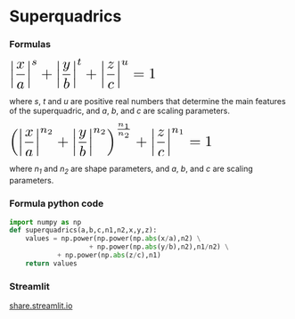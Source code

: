 # Superquadrics

### Formulas
<!-- $$
\left|\frac{x}{a}\right|^s + \left|\frac{y}{b}\right|^t + \left|\frac{z}{c}\right|^u = 1
$$ -->
<?xml version='1.0'?>
<!-- This file was generated by dvisvgm 1.9.2 -->
<!-- 
<svg height='20.1015pt' version='1.1' viewBox='176.289 55.063 98.5923 20.1015' width='98.5923pt' xmlns='http://www.w3.org/2000/svg' xmlns:xlink='http://www.w3.org/1999/xlink'>
-->
<!-- <svg height='20.1015pt' width='98.5923pt'-->
<svg height='40.203pt' version='1.1' viewBox='176.289 55.063 98.5923 20.1015' width='197.846pt' xmlns='http://www.w3.org/2000/svg' xmlns:xlink='http://www.w3.org/1999/xlink'>
<style>
    path {
        fill: black;
    }
    @media (prefers-color-scheme: dark) {
        path {
            fill: white;
        }
    }
</style>
<defs>
<path d='M3.71606 -3.76588C3.53674 -4.1345 3.24782 -4.40349 2.7995 -4.40349C1.63387 -4.40349 0.398506 -2.93898 0.398506 -1.48443C0.398506 -0.547945 0.946451 0.109589 1.72354 0.109589C1.92279 0.109589 2.42092 0.0697385 3.01868 -0.637609C3.09838 -0.219178 3.44707 0.109589 3.92528 0.109589C4.27397 0.109589 4.50311 -0.119552 4.66252 -0.438356C4.83188 -0.797011 4.96139 -1.40473 4.96139 -1.42466C4.96139 -1.52428 4.87173 -1.52428 4.84184 -1.52428C4.74222 -1.52428 4.73225 -1.48443 4.70237 -1.34496C4.533 -0.697385 4.35367 -0.109589 3.94521 -0.109589C3.67621 -0.109589 3.64633 -0.368618 3.64633 -0.56787C3.64633 -0.787049 3.66625 -0.86675 3.77584 -1.30511C3.88543 -1.72354 3.90535 -1.82316 3.99502 -2.20174L4.35367 -3.59651C4.42341 -3.87547 4.42341 -3.89539 4.42341 -3.93524C4.42341 -4.10461 4.30386 -4.20423 4.1345 -4.20423C3.89539 -4.20423 3.74595 -3.98506 3.71606 -3.76588ZM3.06849 -1.18555C3.01868 -1.00623 3.01868 -0.986301 2.86924 -0.816936C2.43088 -0.268991 2.02242 -0.109589 1.74346 -0.109589C1.24533 -0.109589 1.10585 -0.657534 1.10585 -1.04608C1.10585 -1.54421 1.42466 -2.76961 1.6538 -3.2279C1.96264 -3.81569 2.41096 -4.18431 2.80946 -4.18431C3.45704 -4.18431 3.59651 -3.36737 3.59651 -3.3076S3.57659 -3.18804 3.56663 -3.13823L3.06849 -1.18555Z' id='g0-97'/>
<path d='M2.38107 -6.80448C2.38107 -6.81445 2.38107 -6.91407 2.25156 -6.91407C2.02242 -6.91407 1.29514 -6.83437 1.03611 -6.81445C0.956413 -6.80448 0.846824 -6.79452 0.846824 -6.61519C0.846824 -6.49564 0.936488 -6.49564 1.08593 -6.49564C1.56413 -6.49564 1.58406 -6.4259 1.58406 -6.32628C1.58406 -6.25654 1.4944 -5.91781 1.44458 -5.70859L0.627646 -2.46077C0.508095 -1.96264 0.468244 -1.80324 0.468244 -1.45455C0.468244 -0.508095 0.996264 0.109589 1.7335 0.109589C2.90909 0.109589 4.1345 -1.37484 4.1345 -2.80946C4.1345 -3.71606 3.60648 -4.40349 2.80946 -4.40349C2.35118 -4.40349 1.94271 -4.11457 1.64384 -3.80573L2.38107 -6.80448ZM1.44458 -3.03861C1.50436 -3.25778 1.50436 -3.27771 1.59402 -3.3873C2.08219 -4.03487 2.53051 -4.18431 2.78954 -4.18431C3.14819 -4.18431 3.41719 -3.88543 3.41719 -3.24782C3.41719 -2.66002 3.08842 -1.51432 2.90909 -1.13574C2.58032 -0.468244 2.12204 -0.109589 1.7335 -0.109589C1.39477 -0.109589 1.066 -0.37858 1.066 -1.11582C1.066 -1.30511 1.066 -1.4944 1.2254 -2.12204L1.44458 -3.03861Z' id='g0-98'/>
<path d='M3.94521 -3.7858C3.7858 -3.7858 3.64633 -3.7858 3.50685 -3.64633C3.34745 -3.49689 3.32752 -3.32752 3.32752 -3.25778C3.32752 -3.01868 3.50685 -2.90909 3.69614 -2.90909C3.98506 -2.90909 4.25405 -3.14819 4.25405 -3.5467C4.25405 -4.03487 3.7858 -4.40349 3.07846 -4.40349C1.7335 -4.40349 0.408468 -2.97883 0.408468 -1.5741C0.408468 -0.67746 0.986301 0.109589 2.02242 0.109589C3.44707 0.109589 4.28394 -0.946451 4.28394 -1.066C4.28394 -1.12578 4.22416 -1.19552 4.16438 -1.19552C4.11457 -1.19552 4.09465 -1.17559 4.03487 -1.09589C3.24782 -0.109589 2.16189 -0.109589 2.04234 -0.109589C1.41469 -0.109589 1.1457 -0.597758 1.1457 -1.19552C1.1457 -1.60399 1.34496 -2.57036 1.68369 -3.18804C1.99253 -3.75592 2.54047 -4.18431 3.08842 -4.18431C3.42715 -4.18431 3.80573 -4.05479 3.94521 -3.7858Z' id='g0-99'/>
<path d='M3.32752 -3.00872C3.3873 -3.26775 3.61644 -4.18431 4.31382 -4.18431C4.36364 -4.18431 4.60274 -4.18431 4.81196 -4.05479C4.533 -4.00498 4.33375 -3.75592 4.33375 -3.51681C4.33375 -3.35741 4.44334 -3.16812 4.71233 -3.16812C4.93151 -3.16812 5.25031 -3.34745 5.25031 -3.74595C5.25031 -4.26401 4.66252 -4.40349 4.32379 -4.40349C3.74595 -4.40349 3.39726 -3.87547 3.27771 -3.64633C3.02864 -4.30386 2.49066 -4.40349 2.20174 -4.40349C1.16563 -4.40349 0.597758 -3.11831 0.597758 -2.86924C0.597758 -2.76961 0.697385 -2.76961 0.71731 -2.76961C0.797011 -2.76961 0.826899 -2.78954 0.846824 -2.8792C1.18555 -3.93524 1.84309 -4.18431 2.18182 -4.18431C2.37111 -4.18431 2.7198 -4.09465 2.7198 -3.51681C2.7198 -3.20797 2.55044 -2.54047 2.18182 -1.1457C2.02242 -0.52802 1.67372 -0.109589 1.23537 -0.109589C1.17559 -0.109589 0.946451 -0.109589 0.737235 -0.239103C0.986301 -0.288917 1.20548 -0.498132 1.20548 -0.777086C1.20548 -1.04608 0.986301 -1.12578 0.836862 -1.12578C0.537983 -1.12578 0.288917 -0.86675 0.288917 -0.547945C0.288917 -0.0896638 0.787049 0.109589 1.2254 0.109589C1.88294 0.109589 2.24159 -0.587796 2.27148 -0.647572C2.39103 -0.278954 2.74969 0.109589 3.34745 0.109589C4.3736 0.109589 4.94147 -1.17559 4.94147 -1.42466C4.94147 -1.52428 4.85181 -1.52428 4.82192 -1.52428C4.73225 -1.52428 4.71233 -1.48443 4.6924 -1.41469C4.36364 -0.348692 3.68618 -0.109589 3.36737 -0.109589C2.97883 -0.109589 2.81943 -0.428394 2.81943 -0.767123C2.81943 -0.986301 2.8792 -1.20548 2.98879 -1.64384L3.32752 -3.00872Z' id='g0-120'/>
<path d='M4.84184 -3.79577C4.88169 -3.93524 4.88169 -3.95517 4.88169 -4.02491C4.88169 -4.20423 4.74222 -4.2939 4.59278 -4.2939C4.49315 -4.2939 4.33375 -4.23412 4.24408 -4.08468C4.22416 -4.03487 4.14446 -3.72603 4.10461 -3.5467C4.03487 -3.28767 3.96513 -3.01868 3.90535 -2.74969L3.45704 -0.956413C3.41719 -0.806974 2.98879 -0.109589 2.33126 -0.109589C1.82316 -0.109589 1.71357 -0.547945 1.71357 -0.916563C1.71357 -1.37484 1.88294 -1.99253 2.22167 -2.86924C2.38107 -3.27771 2.42092 -3.3873 2.42092 -3.58655C2.42092 -4.03487 2.10212 -4.40349 1.60399 -4.40349C0.657534 -4.40349 0.288917 -2.9589 0.288917 -2.86924C0.288917 -2.76961 0.388543 -2.76961 0.408468 -2.76961C0.508095 -2.76961 0.518057 -2.78954 0.56787 -2.94894C0.836862 -3.88543 1.23537 -4.18431 1.5741 -4.18431C1.6538 -4.18431 1.82316 -4.18431 1.82316 -3.8655C1.82316 -3.61644 1.72354 -3.35741 1.6538 -3.16812C1.25529 -2.11208 1.07597 -1.54421 1.07597 -1.07597C1.07597 -0.18929 1.70361 0.109589 2.29141 0.109589C2.67995 0.109589 3.01868 -0.0597758 3.29763 -0.33873C3.16812 0.179328 3.04857 0.667497 2.65006 1.19552C2.39103 1.53425 2.01245 1.82316 1.55417 1.82316C1.41469 1.82316 0.966376 1.79328 0.797011 1.40473C0.956413 1.40473 1.08593 1.40473 1.2254 1.28518C1.32503 1.19552 1.42466 1.066 1.42466 0.876712C1.42466 0.56787 1.15567 0.52802 1.05604 0.52802C0.826899 0.52802 0.498132 0.687422 0.498132 1.17559C0.498132 1.67372 0.936488 2.04234 1.55417 2.04234C2.58032 2.04234 3.60648 1.13574 3.88543 0.00996264L4.84184 -3.79577Z' id='g0-121'/>
<path d='M1.32503 -0.826899C1.86301 -1.40473 2.15193 -1.6538 2.51059 -1.96264C2.51059 -1.9726 3.12827 -2.50062 3.48692 -2.85928C4.43337 -3.7858 4.65255 -4.26401 4.65255 -4.30386C4.65255 -4.40349 4.56289 -4.40349 4.54296 -4.40349C4.47323 -4.40349 4.44334 -4.38356 4.39352 -4.2939C4.09465 -3.81569 3.88543 -3.65629 3.64633 -3.65629S3.28767 -3.80573 3.13823 -3.97509C2.94894 -4.20423 2.77958 -4.40349 2.45081 -4.40349C1.70361 -4.40349 1.24533 -3.47696 1.24533 -3.26775C1.24533 -3.21793 1.27522 -3.15816 1.36488 -3.15816S1.47447 -3.20797 1.4944 -3.26775C1.68369 -3.72603 2.26152 -3.73599 2.34122 -3.73599C2.55044 -3.73599 2.73973 -3.66625 2.96887 -3.58655C3.36737 -3.43711 3.47696 -3.43711 3.73599 -3.43711C3.37733 -3.00872 2.54047 -2.29141 2.35118 -2.132L1.45455 -1.29514C0.777086 -0.627646 0.428394 -0.0597758 0.428394 0.00996264C0.428394 0.109589 0.52802 0.109589 0.547945 0.109589C0.627646 0.109589 0.647572 0.0896638 0.707347 -0.0199253C0.936488 -0.368618 1.23537 -0.637609 1.55417 -0.637609C1.78331 -0.637609 1.88294 -0.547945 2.132 -0.259029C2.30137 -0.0498132 2.4807 0.109589 2.76961 0.109589C3.75592 0.109589 4.33375 -1.15567 4.33375 -1.42466C4.33375 -1.47447 4.2939 -1.52428 4.2142 -1.52428C4.12453 -1.52428 4.10461 -1.46451 4.07472 -1.39477C3.84558 -0.747198 3.20797 -0.557908 2.8792 -0.557908C2.67995 -0.557908 2.50062 -0.617684 2.29141 -0.687422C1.95268 -0.816936 1.80324 -0.856787 1.59402 -0.856787C1.5741 -0.856787 1.41469 -0.856787 1.32503 -0.826899Z' id='g0-122'/>
<path d='M1.44458 5.81818C1.44458 5.97758 1.44458 6.1868 1.6538 6.1868C1.87298 6.1868 1.87298 5.98755 1.87298 5.81818V0.159402C1.87298 0 1.87298 -0.209215 1.66376 -0.209215C1.44458 -0.209215 1.44458 -0.00996264 1.44458 0.159402V5.81818Z' id='g3-12'/>
<path d='M3.00573 -2.62217C2.82441 -2.58032 2.71283 -2.43387 2.71283 -2.2944C2.71283 -2.134 2.8523 -2.07123 2.94296 -2.07123C3.0127 -2.07123 3.27771 -2.11308 3.27771 -2.46874C3.27771 -2.92204 2.77559 -3.07547 2.35019 -3.07547C1.26227 -3.07547 1.067 -2.27347 1.067 -2.05729C1.067 -1.79925 1.21345 -1.63188 1.31108 -1.54819C1.4924 -1.40872 1.61793 -1.38082 2.09913 -1.29714C2.24558 -1.26924 2.69191 -1.18555 2.69191 -0.836862C2.69191 -0.718306 2.61519 -0.4533 2.32229 -0.278954C2.05031 -0.125529 1.70859 -0.125529 1.62491 -0.125529C1.34595 -0.125529 0.948443 -0.188294 0.788045 -0.418431C1.01818 -0.446326 1.17161 -0.620672 1.17161 -0.81594C1.17161 -0.990286 1.04608 -1.07397 0.899626 -1.07397C0.697385 -1.07397 0.495143 -0.913574 0.495143 -0.606725C0.495143 -0.188294 0.941469 0.0697385 1.61793 0.0697385C2.90112 0.0697385 3.13823 -0.808966 3.13823 -1.08095C3.13823 -1.72254 2.43387 -1.84807 2.17584 -1.89689C2.11308 -1.91083 1.93873 -1.93873 1.89689 -1.95268C1.63885 -2.00149 1.51333 -2.14795 1.51333 -2.30137C1.51333 -2.46177 1.63885 -2.65006 1.79228 -2.7477C1.98057 -2.86625 2.22466 -2.8802 2.34321 -2.8802C2.48966 -2.8802 2.8523 -2.85928 3.00573 -2.62217Z' id='g1-115'/>
<path d='M1.71557 -2.75467H2.4269C2.5594 -2.75467 2.65006 -2.75467 2.65006 -2.90809C2.65006 -3.00573 2.5594 -3.00573 2.44085 -3.00573H1.77833L2.03636 -4.03786C2.04334 -4.07273 2.05729 -4.1076 2.05729 -4.13549C2.05729 -4.26102 1.95965 -4.35866 1.82017 -4.35866C1.64583 -4.35866 1.54122 -4.2401 1.4924 -4.05878C1.44359 -3.88443 1.53425 -4.21918 1.2274 -3.00573H0.516065C0.383562 -3.00573 0.292902 -3.00573 0.292902 -2.8523C0.292902 -2.75467 0.376588 -2.75467 0.502117 -2.75467H1.16463L0.753176 -1.10884C0.711333 -0.934496 0.648568 -0.683437 0.648568 -0.592777C0.648568 -0.18132 0.99726 0.0697385 1.39477 0.0697385C2.16887 0.0697385 2.60822 -0.9066 2.60822 -0.99726S2.51756 -1.08792 2.49664 -1.08792C2.41295 -1.08792 2.40598 -1.07397 2.35019 -0.955417C2.15492 -0.516065 1.79925 -0.125529 1.41569 -0.125529C1.26924 -0.125529 1.17161 -0.216189 1.17161 -0.467248C1.17161 -0.536986 1.1995 -0.683437 1.21345 -0.753176L1.71557 -2.75467Z' id='g1-116'/>
<path d='M2.94994 -1.12976C2.91507 -0.990286 2.8523 -0.72528 2.83836 -0.718306C2.70585 -0.502117 2.4269 -0.125529 1.99452 -0.125529C1.51333 -0.125529 1.51333 -0.578829 1.51333 -0.704359C1.51333 -1.11582 1.70859 -1.61096 1.90386 -2.12005C1.95965 -2.25953 2.00149 -2.36413 2.00149 -2.47572C2.00149 -2.83836 1.69465 -3.07547 1.33898 -3.07547C0.641594 -3.07547 0.327771 -2.12005 0.327771 -2.00847C0.327771 -1.91781 0.425405 -1.91781 0.446326 -1.91781C0.54396 -1.91781 0.550934 -1.95268 0.571856 -2.02939C0.739228 -2.60125 1.04608 -2.8802 1.31806 -2.8802C1.43661 -2.8802 1.4924 -2.80349 1.4924 -2.63611C1.4924 -2.47572 1.43661 -2.32927 1.36687 -2.16887C0.990286 -1.20648 0.990286 -1.00423 0.990286 -0.81594C0.990286 -0.697385 0.990286 -0.376588 1.24832 -0.153425C1.45056 0.0139477 1.72254 0.0697385 1.96663 0.0697385C2.40598 0.0697385 2.64309 -0.167372 2.87323 -0.390535C3.02665 0.0557908 3.4939 0.0697385 3.57758 0.0697385C3.81469 0.0697385 3.99601 -0.0697385 4.12852 -0.299875C4.28194 -0.571856 4.37958 -0.976339 4.37958 -0.99726C4.37958 -1.08792 4.28194 -1.08792 4.26102 -1.08792C4.16339 -1.08792 4.15641 -1.06002 4.1076 -0.871731C4.02391 -0.54396 3.89141 -0.125529 3.59851 -0.125529C3.41719 -0.125529 3.36837 -0.285928 3.36837 -0.467248C3.36837 -0.585803 3.42416 -0.836862 3.47298 -1.01818C3.52179 -1.20648 3.59153 -1.4924 3.6264 -1.64583L3.7868 -2.2665C3.82864 -2.44085 3.90535 -2.7477 3.90535 -2.78257C3.90535 -2.92204 3.79377 -3.00573 3.67522 -3.00573C3.41719 -3.00573 3.36837 -2.80349 3.31258 -2.58032L2.94994 -1.12976Z' id='g1-117'/>
<path d='M4.07472 -2.29141H6.8543C6.99377 -2.29141 7.18306 -2.29141 7.18306 -2.49066S6.99377 -2.68991 6.8543 -2.68991H4.07472V-5.47945C4.07472 -5.61893 4.07472 -5.80822 3.87547 -5.80822S3.67621 -5.61893 3.67621 -5.47945V-2.68991H0.886675C0.747198 -2.68991 0.557908 -2.68991 0.557908 -2.49066S0.747198 -2.29141 0.886675 -2.29141H3.67621V0.498132C3.67621 0.637609 3.67621 0.826899 3.87547 0.826899S4.07472 0.637609 4.07472 0.498132V-2.29141Z' id='g2-43'/>
<path d='M2.92902 -6.37609C2.92902 -6.61519 2.92902 -6.63512 2.69988 -6.63512C2.08219 -5.99751 1.20548 -5.99751 0.886675 -5.99751V-5.68867C1.08593 -5.68867 1.67372 -5.68867 2.19178 -5.9477V-0.787049C2.19178 -0.428394 2.16189 -0.308842 1.26526 -0.308842H0.946451V0C1.29514 -0.0298879 2.16189 -0.0298879 2.5604 -0.0298879S3.82565 -0.0298879 4.17435 0V-0.308842H3.85554C2.9589 -0.308842 2.92902 -0.418431 2.92902 -0.787049V-6.37609Z' id='g2-49'/>
<path d='M6.84433 -3.25778C6.99377 -3.25778 7.18306 -3.25778 7.18306 -3.45704S6.99377 -3.65629 6.8543 -3.65629H0.886675C0.747198 -3.65629 0.557908 -3.65629 0.557908 -3.45704S0.747198 -3.25778 0.896638 -3.25778H6.84433ZM6.8543 -1.32503C6.99377 -1.32503 7.18306 -1.32503 7.18306 -1.52428S6.99377 -1.72354 6.84433 -1.72354H0.896638C0.747198 -1.72354 0.557908 -1.72354 0.557908 -1.52428S0.747198 -1.32503 0.886675 -1.32503H6.8543Z' id='g2-61'/>
</defs>
<g id='page1'>
<use x='176.289' xlink:href='#g3-12' y='56.8735'/>
<use x='176.289' xlink:href='#g3-12' y='62.8511'/>
<use x='176.289' xlink:href='#g3-12' y='68.8288'/>
<use x='180.805' xlink:href='#g0-120' y='61.5908'/>
<rect height='0.398484' width='5.69392' x='180.805' y='65.6407'/>
<use x='181.019' xlink:href='#g0-97' y='75.1645'/>
<use x='187.695' xlink:href='#g3-12' y='56.8735'/>
<use x='187.695' xlink:href='#g3-12' y='62.8511'/>
<use x='187.695' xlink:href='#g3-12' y='68.8288'/>
<use x='191.016' xlink:href='#g1-115' y='59.3365'/>
<use x='197.488' xlink:href='#g2-43' y='68.3306'/>
<use x='207.422' xlink:href='#g3-12' y='56.8735'/>
<use x='207.422' xlink:href='#g3-12' y='62.8511'/>
<use x='207.422' xlink:href='#g3-12' y='68.8288'/>
<use x='211.938' xlink:href='#g0-121' y='61.5908'/>
<rect height='0.398484' width='5.24194' x='211.938' y='65.6407'/>
<use x='212.421' xlink:href='#g0-98' y='75.1645'/>
<use x='218.375' xlink:href='#g3-12' y='56.8735'/>
<use x='218.375' xlink:href='#g3-12' y='62.8511'/>
<use x='218.375' xlink:href='#g3-12' y='68.8288'/>
<use x='221.696' xlink:href='#g1-116' y='59.3365'/>
<use x='227.418' xlink:href='#g2-43' y='68.3306'/>
<use x='237.351' xlink:href='#g3-12' y='56.8735'/>
<use x='237.351' xlink:href='#g3-12' y='62.8511'/>
<use x='237.351' xlink:href='#g3-12' y='68.8288'/>
<use x='241.868' xlink:href='#g0-122' y='61.5908'/>
<rect height='0.398484' width='5.07128' x='241.868' y='65.6407'/>
<use x='242.248' xlink:href='#g0-99' y='75.1645'/>
<use x='248.135' xlink:href='#g3-12' y='56.8735'/>
<use x='248.135' xlink:href='#g3-12' y='62.8511'/>
<use x='248.135' xlink:href='#g3-12' y='68.8288'/>
<use x='251.456' xlink:href='#g1-117' y='59.3365'/>
<use x='259.431' xlink:href='#g2-61' y='68.3306'/>
<use x='269.918' xlink:href='#g2-49' y='68.3306'/>
</g>
</svg>

where *s*, *t* and *u* are positive real numbers that determine the main features of the superquadric, and *a*, *b*, and *c* are scaling parameters.

<!-- $$
\left(\left|\frac{x}{a}\right|^{n_2} + \left|\frac{y}{b}\right|^{n_2}\right)^\frac{n_1}{n_2} + \left|\frac{z}{c}\right|^{n_1} = 1
$$ -->
<?xml version='1.0'?>
<!-- This file was generated by dvisvgm 1.9.2 -->
<!-- 
<svg height='22.2503pt' version='1.1' viewBox='157.277 55.055 136.645 22.2503' width='136.645pt' xmlns='http://www.w3.org/2000/svg' xmlns:xlink='http://www.w3.org/1999/xlink'>
-->
<!-- <svg height='22.2503pt' width='136.645pt'-->
<svg height='44.5006pt' version='1.1' viewBox='157.277 55.055 136.645 22.2503' width='273.29pt' xmlns='http://www.w3.org/2000/svg' xmlns:xlink='http://www.w3.org/1999/xlink'>
<style>
    path {
        fill: black;
    }
    @media (prefers-color-scheme: dark) {
        path {
            fill: white;
        }
    }
</style>
<defs>
<path d='M3.71606 -3.76588C3.53674 -4.1345 3.24782 -4.40349 2.7995 -4.40349C1.63387 -4.40349 0.398506 -2.93898 0.398506 -1.48443C0.398506 -0.547945 0.946451 0.109589 1.72354 0.109589C1.92279 0.109589 2.42092 0.0697385 3.01868 -0.637609C3.09838 -0.219178 3.44707 0.109589 3.92528 0.109589C4.27397 0.109589 4.50311 -0.119552 4.66252 -0.438356C4.83188 -0.797011 4.96139 -1.40473 4.96139 -1.42466C4.96139 -1.52428 4.87173 -1.52428 4.84184 -1.52428C4.74222 -1.52428 4.73225 -1.48443 4.70237 -1.34496C4.533 -0.697385 4.35367 -0.109589 3.94521 -0.109589C3.67621 -0.109589 3.64633 -0.368618 3.64633 -0.56787C3.64633 -0.787049 3.66625 -0.86675 3.77584 -1.30511C3.88543 -1.72354 3.90535 -1.82316 3.99502 -2.20174L4.35367 -3.59651C4.42341 -3.87547 4.42341 -3.89539 4.42341 -3.93524C4.42341 -4.10461 4.30386 -4.20423 4.1345 -4.20423C3.89539 -4.20423 3.74595 -3.98506 3.71606 -3.76588ZM3.06849 -1.18555C3.01868 -1.00623 3.01868 -0.986301 2.86924 -0.816936C2.43088 -0.268991 2.02242 -0.109589 1.74346 -0.109589C1.24533 -0.109589 1.10585 -0.657534 1.10585 -1.04608C1.10585 -1.54421 1.42466 -2.76961 1.6538 -3.2279C1.96264 -3.81569 2.41096 -4.18431 2.80946 -4.18431C3.45704 -4.18431 3.59651 -3.36737 3.59651 -3.3076S3.57659 -3.18804 3.56663 -3.13823L3.06849 -1.18555Z' id='g0-97'/>
<path d='M2.38107 -6.80448C2.38107 -6.81445 2.38107 -6.91407 2.25156 -6.91407C2.02242 -6.91407 1.29514 -6.83437 1.03611 -6.81445C0.956413 -6.80448 0.846824 -6.79452 0.846824 -6.61519C0.846824 -6.49564 0.936488 -6.49564 1.08593 -6.49564C1.56413 -6.49564 1.58406 -6.4259 1.58406 -6.32628C1.58406 -6.25654 1.4944 -5.91781 1.44458 -5.70859L0.627646 -2.46077C0.508095 -1.96264 0.468244 -1.80324 0.468244 -1.45455C0.468244 -0.508095 0.996264 0.109589 1.7335 0.109589C2.90909 0.109589 4.1345 -1.37484 4.1345 -2.80946C4.1345 -3.71606 3.60648 -4.40349 2.80946 -4.40349C2.35118 -4.40349 1.94271 -4.11457 1.64384 -3.80573L2.38107 -6.80448ZM1.44458 -3.03861C1.50436 -3.25778 1.50436 -3.27771 1.59402 -3.3873C2.08219 -4.03487 2.53051 -4.18431 2.78954 -4.18431C3.14819 -4.18431 3.41719 -3.88543 3.41719 -3.24782C3.41719 -2.66002 3.08842 -1.51432 2.90909 -1.13574C2.58032 -0.468244 2.12204 -0.109589 1.7335 -0.109589C1.39477 -0.109589 1.066 -0.37858 1.066 -1.11582C1.066 -1.30511 1.066 -1.4944 1.2254 -2.12204L1.44458 -3.03861Z' id='g0-98'/>
<path d='M3.94521 -3.7858C3.7858 -3.7858 3.64633 -3.7858 3.50685 -3.64633C3.34745 -3.49689 3.32752 -3.32752 3.32752 -3.25778C3.32752 -3.01868 3.50685 -2.90909 3.69614 -2.90909C3.98506 -2.90909 4.25405 -3.14819 4.25405 -3.5467C4.25405 -4.03487 3.7858 -4.40349 3.07846 -4.40349C1.7335 -4.40349 0.408468 -2.97883 0.408468 -1.5741C0.408468 -0.67746 0.986301 0.109589 2.02242 0.109589C3.44707 0.109589 4.28394 -0.946451 4.28394 -1.066C4.28394 -1.12578 4.22416 -1.19552 4.16438 -1.19552C4.11457 -1.19552 4.09465 -1.17559 4.03487 -1.09589C3.24782 -0.109589 2.16189 -0.109589 2.04234 -0.109589C1.41469 -0.109589 1.1457 -0.597758 1.1457 -1.19552C1.1457 -1.60399 1.34496 -2.57036 1.68369 -3.18804C1.99253 -3.75592 2.54047 -4.18431 3.08842 -4.18431C3.42715 -4.18431 3.80573 -4.05479 3.94521 -3.7858Z' id='g0-99'/>
<path d='M3.32752 -3.00872C3.3873 -3.26775 3.61644 -4.18431 4.31382 -4.18431C4.36364 -4.18431 4.60274 -4.18431 4.81196 -4.05479C4.533 -4.00498 4.33375 -3.75592 4.33375 -3.51681C4.33375 -3.35741 4.44334 -3.16812 4.71233 -3.16812C4.93151 -3.16812 5.25031 -3.34745 5.25031 -3.74595C5.25031 -4.26401 4.66252 -4.40349 4.32379 -4.40349C3.74595 -4.40349 3.39726 -3.87547 3.27771 -3.64633C3.02864 -4.30386 2.49066 -4.40349 2.20174 -4.40349C1.16563 -4.40349 0.597758 -3.11831 0.597758 -2.86924C0.597758 -2.76961 0.697385 -2.76961 0.71731 -2.76961C0.797011 -2.76961 0.826899 -2.78954 0.846824 -2.8792C1.18555 -3.93524 1.84309 -4.18431 2.18182 -4.18431C2.37111 -4.18431 2.7198 -4.09465 2.7198 -3.51681C2.7198 -3.20797 2.55044 -2.54047 2.18182 -1.1457C2.02242 -0.52802 1.67372 -0.109589 1.23537 -0.109589C1.17559 -0.109589 0.946451 -0.109589 0.737235 -0.239103C0.986301 -0.288917 1.20548 -0.498132 1.20548 -0.777086C1.20548 -1.04608 0.986301 -1.12578 0.836862 -1.12578C0.537983 -1.12578 0.288917 -0.86675 0.288917 -0.547945C0.288917 -0.0896638 0.787049 0.109589 1.2254 0.109589C1.88294 0.109589 2.24159 -0.587796 2.27148 -0.647572C2.39103 -0.278954 2.74969 0.109589 3.34745 0.109589C4.3736 0.109589 4.94147 -1.17559 4.94147 -1.42466C4.94147 -1.52428 4.85181 -1.52428 4.82192 -1.52428C4.73225 -1.52428 4.71233 -1.48443 4.6924 -1.41469C4.36364 -0.348692 3.68618 -0.109589 3.36737 -0.109589C2.97883 -0.109589 2.81943 -0.428394 2.81943 -0.767123C2.81943 -0.986301 2.8792 -1.20548 2.98879 -1.64384L3.32752 -3.00872Z' id='g0-120'/>
<path d='M4.84184 -3.79577C4.88169 -3.93524 4.88169 -3.95517 4.88169 -4.02491C4.88169 -4.20423 4.74222 -4.2939 4.59278 -4.2939C4.49315 -4.2939 4.33375 -4.23412 4.24408 -4.08468C4.22416 -4.03487 4.14446 -3.72603 4.10461 -3.5467C4.03487 -3.28767 3.96513 -3.01868 3.90535 -2.74969L3.45704 -0.956413C3.41719 -0.806974 2.98879 -0.109589 2.33126 -0.109589C1.82316 -0.109589 1.71357 -0.547945 1.71357 -0.916563C1.71357 -1.37484 1.88294 -1.99253 2.22167 -2.86924C2.38107 -3.27771 2.42092 -3.3873 2.42092 -3.58655C2.42092 -4.03487 2.10212 -4.40349 1.60399 -4.40349C0.657534 -4.40349 0.288917 -2.9589 0.288917 -2.86924C0.288917 -2.76961 0.388543 -2.76961 0.408468 -2.76961C0.508095 -2.76961 0.518057 -2.78954 0.56787 -2.94894C0.836862 -3.88543 1.23537 -4.18431 1.5741 -4.18431C1.6538 -4.18431 1.82316 -4.18431 1.82316 -3.8655C1.82316 -3.61644 1.72354 -3.35741 1.6538 -3.16812C1.25529 -2.11208 1.07597 -1.54421 1.07597 -1.07597C1.07597 -0.18929 1.70361 0.109589 2.29141 0.109589C2.67995 0.109589 3.01868 -0.0597758 3.29763 -0.33873C3.16812 0.179328 3.04857 0.667497 2.65006 1.19552C2.39103 1.53425 2.01245 1.82316 1.55417 1.82316C1.41469 1.82316 0.966376 1.79328 0.797011 1.40473C0.956413 1.40473 1.08593 1.40473 1.2254 1.28518C1.32503 1.19552 1.42466 1.066 1.42466 0.876712C1.42466 0.56787 1.15567 0.52802 1.05604 0.52802C0.826899 0.52802 0.498132 0.687422 0.498132 1.17559C0.498132 1.67372 0.936488 2.04234 1.55417 2.04234C2.58032 2.04234 3.60648 1.13574 3.88543 0.00996264L4.84184 -3.79577Z' id='g0-121'/>
<path d='M1.32503 -0.826899C1.86301 -1.40473 2.15193 -1.6538 2.51059 -1.96264C2.51059 -1.9726 3.12827 -2.50062 3.48692 -2.85928C4.43337 -3.7858 4.65255 -4.26401 4.65255 -4.30386C4.65255 -4.40349 4.56289 -4.40349 4.54296 -4.40349C4.47323 -4.40349 4.44334 -4.38356 4.39352 -4.2939C4.09465 -3.81569 3.88543 -3.65629 3.64633 -3.65629S3.28767 -3.80573 3.13823 -3.97509C2.94894 -4.20423 2.77958 -4.40349 2.45081 -4.40349C1.70361 -4.40349 1.24533 -3.47696 1.24533 -3.26775C1.24533 -3.21793 1.27522 -3.15816 1.36488 -3.15816S1.47447 -3.20797 1.4944 -3.26775C1.68369 -3.72603 2.26152 -3.73599 2.34122 -3.73599C2.55044 -3.73599 2.73973 -3.66625 2.96887 -3.58655C3.36737 -3.43711 3.47696 -3.43711 3.73599 -3.43711C3.37733 -3.00872 2.54047 -2.29141 2.35118 -2.132L1.45455 -1.29514C0.777086 -0.627646 0.428394 -0.0597758 0.428394 0.00996264C0.428394 0.109589 0.52802 0.109589 0.547945 0.109589C0.627646 0.109589 0.647572 0.0896638 0.707347 -0.0199253C0.936488 -0.368618 1.23537 -0.637609 1.55417 -0.637609C1.78331 -0.637609 1.88294 -0.547945 2.132 -0.259029C2.30137 -0.0498132 2.4807 0.109589 2.76961 0.109589C3.75592 0.109589 4.33375 -1.15567 4.33375 -1.42466C4.33375 -1.47447 4.2939 -1.52428 4.2142 -1.52428C4.12453 -1.52428 4.10461 -1.46451 4.07472 -1.39477C3.84558 -0.747198 3.20797 -0.557908 2.8792 -0.557908C2.67995 -0.557908 2.50062 -0.617684 2.29141 -0.687422C1.95268 -0.816936 1.80324 -0.856787 1.59402 -0.856787C1.5741 -0.856787 1.41469 -0.856787 1.32503 -0.826899Z' id='g0-122'/>
<path d='M4.07472 -2.29141H6.8543C6.99377 -2.29141 7.18306 -2.29141 7.18306 -2.49066S6.99377 -2.68991 6.8543 -2.68991H4.07472V-5.47945C4.07472 -5.61893 4.07472 -5.80822 3.87547 -5.80822S3.67621 -5.61893 3.67621 -5.47945V-2.68991H0.886675C0.747198 -2.68991 0.557908 -2.68991 0.557908 -2.49066S0.747198 -2.29141 0.886675 -2.29141H3.67621V0.498132C3.67621 0.637609 3.67621 0.826899 3.87547 0.826899S4.07472 0.637609 4.07472 0.498132V-2.29141Z' id='g3-43'/>
<path d='M2.92902 -6.37609C2.92902 -6.61519 2.92902 -6.63512 2.69988 -6.63512C2.08219 -5.99751 1.20548 -5.99751 0.886675 -5.99751V-5.68867C1.08593 -5.68867 1.67372 -5.68867 2.19178 -5.9477V-0.787049C2.19178 -0.428394 2.16189 -0.308842 1.26526 -0.308842H0.946451V0C1.29514 -0.0298879 2.16189 -0.0298879 2.5604 -0.0298879S3.82565 -0.0298879 4.17435 0V-0.308842H3.85554C2.9589 -0.308842 2.92902 -0.418431 2.92902 -0.787049V-6.37609Z' id='g3-49'/>
<path d='M6.84433 -3.25778C6.99377 -3.25778 7.18306 -3.25778 7.18306 -3.45704S6.99377 -3.65629 6.8543 -3.65629H0.886675C0.747198 -3.65629 0.557908 -3.65629 0.557908 -3.45704S0.747198 -3.25778 0.896638 -3.25778H6.84433ZM6.8543 -1.32503C6.99377 -1.32503 7.18306 -1.32503 7.18306 -1.52428S6.99377 -1.72354 6.84433 -1.72354H0.896638C0.747198 -1.72354 0.557908 -1.72354 0.557908 -1.52428S0.747198 -1.32503 0.886675 -1.32503H6.8543Z' id='g3-61'/>
<path d='M1.98257 -3.16812C1.98257 -3.31756 1.96762 -3.31756 1.80324 -3.31756C1.44956 -2.99875 0.896638 -2.99875 0.797011 -2.99875H0.712329V-2.77958H0.797011C0.911582 -2.77958 1.23537 -2.79452 1.52428 -2.91905V-0.428394C1.52428 -0.273973 1.52428 -0.219178 0.996264 -0.219178H0.747198V0C1.02117 -0.0199253 1.46451 -0.0199253 1.75342 -0.0199253S2.48568 -0.0199253 2.75965 0V-0.219178H2.51059C1.98257 -0.219178 1.98257 -0.273973 1.98257 -0.428394V-3.16812Z' id='g4-49'/>
<path d='M2.934 -0.961395H2.72478C2.70984 -0.86675 2.66002 -0.557908 2.58032 -0.508095C2.54047 -0.478207 2.12204 -0.478207 2.04732 -0.478207H1.07098C1.39975 -0.722291 1.76837 -1.00125 2.06725 -1.2005C2.51557 -1.50934 2.934 -1.79826 2.934 -2.32628C2.934 -2.96389 2.33126 -3.31756 1.61893 -3.31756C0.946451 -3.31756 0.4533 -2.92902 0.4533 -2.44085C0.4533 -2.18182 0.672478 -2.13699 0.742217 -2.13699C0.876712 -2.13699 1.03611 -2.22665 1.03611 -2.43088C1.03611 -2.61021 0.9066 -2.70984 0.752179 -2.72478C0.891656 -2.94894 1.18057 -3.09838 1.51432 -3.09838C1.99751 -3.09838 2.401 -2.80946 2.401 -2.3213C2.401 -1.90286 2.11208 -1.58406 1.72852 -1.26027L0.513076 -0.229141C0.463263 -0.184309 0.458281 -0.184309 0.4533 -0.14944V0H2.76961L2.934 -0.961395Z' id='g4-50'/>
<path d='M0.850809 -0.439352C0.822914 -0.348692 0.781071 -0.174346 0.781071 -0.153425C0.781071 0 0.9066 0.0697385 1.01818 0.0697385C1.14371 0.0697385 1.25529 -0.0209215 1.29016 -0.0836862S1.38082 -0.369614 1.41569 -0.516065C1.45056 -0.648568 1.52727 -0.969365 1.56912 -1.14371C1.61096 -1.29714 1.6528 -1.45056 1.68767 -1.61096C1.76438 -1.89689 1.77833 -1.95268 1.98057 -2.23861C2.17584 -2.51756 2.50361 -2.8802 3.02665 -2.8802C3.43113 -2.8802 3.43811 -2.52453 3.43811 -2.39203C3.43811 -1.9736 3.13823 -1.1995 3.02665 -0.9066C2.94994 -0.711333 2.92204 -0.648568 2.92204 -0.530012C2.92204 -0.160399 3.22889 0.0697385 3.58456 0.0697385C4.28194 0.0697385 4.58879 -0.892653 4.58879 -0.99726C4.58879 -1.08792 4.49813 -1.08792 4.47721 -1.08792C4.37958 -1.08792 4.3726 -1.04608 4.34471 -0.969365C4.18431 -0.411457 3.88443 -0.125529 3.60548 -0.125529C3.45903 -0.125529 3.43113 -0.223163 3.43113 -0.369614C3.43113 -0.530012 3.466 -0.620672 3.59153 -0.934496C3.67522 -1.15068 3.96115 -1.88991 3.96115 -2.28045C3.96115 -2.95691 3.42416 -3.07547 3.05455 -3.07547C2.47572 -3.07547 2.08518 -2.7198 1.87597 -2.44085C1.82715 -2.92204 1.41569 -3.07547 1.12976 -3.07547C0.829888 -3.07547 0.669489 -2.85928 0.578829 -2.69888C0.425405 -2.44085 0.327771 -2.04334 0.327771 -2.00847C0.327771 -1.91781 0.425405 -1.91781 0.446326 -1.91781C0.54396 -1.91781 0.550934 -1.93873 0.599751 -2.12702C0.704359 -2.53848 0.836862 -2.8802 1.10884 -2.8802C1.29016 -2.8802 1.33898 -2.72677 1.33898 -2.53848C1.33898 -2.40598 1.27621 -2.14795 1.2274 -1.95965S1.10884 -1.48543 1.07397 -1.332L0.850809 -0.439352Z' id='g1-110'/>
<path d='M0.971357 -0.488169C0.941469 -0.363636 0.886675 -0.144458 0.886675 -0.119552C0.886675 -0.00996264 0.976339 0.0547945 1.07098 0.0547945C1.1457 0.0547945 1.25529 0.014944 1.31009 -0.109589C1.31507 -0.134496 1.37484 -0.368618 1.40473 -0.498132C1.5741 -1.17061 1.5741 -1.18057 1.58406 -1.2005C1.64882 -1.33499 2.00747 -2.03238 2.61519 -2.03238C2.85928 -2.03238 2.96389 -1.89788 2.96389 -1.67372C2.96389 -1.38979 2.75467 -0.876712 2.6401 -0.592777C2.61519 -0.533001 2.59029 -0.468244 2.59029 -0.383562C2.59029 -0.124533 2.83935 0.0547945 3.13325 0.0547945C3.66625 0.0547945 3.94022 -0.592777 3.94022 -0.71731C3.94022 -0.787049 3.85554 -0.787049 3.83562 -0.787049C3.75093 -0.787049 3.74595 -0.767123 3.71606 -0.672478C3.62142 -0.373599 3.39228 -0.11457 3.15318 -0.11457C3.03861 -0.11457 3.00374 -0.194271 3.00374 -0.303861C3.00374 -0.408468 3.02366 -0.458281 3.06849 -0.56787C3.15318 -0.767123 3.38232 -1.33499 3.38232 -1.60897C3.38232 -1.97758 3.11831 -2.20174 2.64508 -2.20174C2.19178 -2.20174 1.87796 -1.92777 1.70361 -1.70859C1.6787 -2.11706 1.2802 -2.20174 1.09589 -2.20174C0.597758 -2.20174 0.4533 -1.4396 0.4533 -1.42964C0.4533 -1.3599 0.533001 -1.3599 0.557908 -1.3599C0.64259 -1.3599 0.652553 -1.38979 0.672478 -1.45455C0.747198 -1.74346 0.861768 -2.03238 1.07098 -2.03238C1.24035 -2.03238 1.27522 -1.87298 1.27522 -1.76837C1.27522 -1.69863 1.2254 -1.50934 1.19552 -1.37983C1.16065 -1.24533 1.11083 -1.0411 1.08593 -0.931507L0.971357 -0.488169Z' id='g2-110'/>
<path d='M1.44458 5.81818C1.44458 5.97758 1.44458 6.1868 1.6538 6.1868C1.87298 6.1868 1.87298 5.98755 1.87298 5.81818V0.159402C1.87298 0 1.87298 -0.209215 1.66376 -0.209215C1.44458 -0.209215 1.44458 -0.00996264 1.44458 0.159402V5.81818Z' id='g5-12'/>
<path d='M5.13076 17.4147C5.15068 17.4247 5.24035 17.5243 5.25031 17.5243H5.46949C5.49938 17.5243 5.57908 17.5143 5.57908 17.4247C5.57908 17.3848 5.55915 17.3649 5.53923 17.335C5.18057 16.9763 4.64259 16.4284 4.02491 15.3325C2.94894 13.4197 2.55044 10.9589 2.55044 8.56787C2.55044 4.14446 3.80573 1.54421 5.54919 -0.219178C5.57908 -0.249066 5.57908 -0.278954 5.57908 -0.298879C5.57908 -0.398506 5.50934 -0.398506 5.38979 -0.398506C5.26027 -0.398506 5.24035 -0.398506 5.15068 -0.318804C4.20423 0.498132 3.13823 1.88294 2.45081 3.98506C2.02242 5.30012 1.79328 6.90411 1.79328 8.55791C1.79328 10.9191 2.22167 13.589 3.7858 15.9004C4.05479 16.2889 4.42341 16.6974 4.42341 16.7073C4.52304 16.8269 4.66252 16.9863 4.74222 17.056L5.13076 17.4147Z' id='g5-16'/>
<path d='M4.14446 8.55791C4.14446 5.69863 3.47696 2.66002 1.51432 0.418431C1.37484 0.259029 1.00623 -0.129514 0.767123 -0.33873C0.697385 -0.398506 0.67746 -0.398506 0.547945 -0.398506C0.448319 -0.398506 0.358655 -0.398506 0.358655 -0.298879C0.358655 -0.259029 0.398506 -0.219178 0.418431 -0.199253C0.757161 0.14944 1.29514 0.697385 1.91283 1.79328C2.98879 3.7061 3.3873 6.16687 3.3873 8.55791C3.3873 12.8817 2.19178 15.5218 0.398506 17.345C0.37858 17.3649 0.358655 17.3948 0.358655 17.4247C0.358655 17.5243 0.448319 17.5243 0.547945 17.5243C0.67746 17.5243 0.697385 17.5243 0.787049 17.4446C1.7335 16.6276 2.7995 15.2428 3.48692 13.1407C3.92528 11.7758 4.14446 10.1619 4.14446 8.55791Z' id='g5-17'/>
</defs>
<g id='page1'>
<use x='157.277' xlink:href='#g5-16' y='59.4129'/>
<use x='163.227' xlink:href='#g5-12' y='59.0144'/>
<use x='163.227' xlink:href='#g5-12' y='64.992'/>
<use x='163.227' xlink:href='#g5-12' y='70.9696'/>
<use x='167.743' xlink:href='#g0-120' y='63.7317'/>
<rect height='0.398484' width='5.69392' x='167.743' y='67.7816'/>
<use x='167.957' xlink:href='#g0-97' y='77.3054'/>
<use x='174.633' xlink:href='#g5-12' y='59.0144'/>
<use x='174.633' xlink:href='#g5-12' y='64.992'/>
<use x='174.633' xlink:href='#g5-12' y='70.9696'/>
<use x='177.954' xlink:href='#g1-110' y='61.4773'/>
<use x='182.86' xlink:href='#g4-50' y='62.4736'/>
<use x='189.479' xlink:href='#g3-43' y='70.4715'/>
<use x='199.412' xlink:href='#g5-12' y='59.0144'/>
<use x='199.412' xlink:href='#g5-12' y='64.992'/>
<use x='199.412' xlink:href='#g5-12' y='70.9696'/>
<use x='203.929' xlink:href='#g0-121' y='63.7317'/>
<rect height='0.398484' width='5.24194' x='203.929' y='67.7816'/>
<use x='204.412' xlink:href='#g0-98' y='77.3054'/>
<use x='210.366' xlink:href='#g5-12' y='59.0144'/>
<use x='210.366' xlink:href='#g5-12' y='64.992'/>
<use x='210.366' xlink:href='#g5-12' y='70.9696'/>
<use x='213.687' xlink:href='#g1-110' y='61.4773'/>
<use x='218.594' xlink:href='#g4-50' y='62.4736'/>
<use x='222.998' xlink:href='#g5-17' y='59.4129'/>
<use x='230.173' xlink:href='#g2-110' y='57.1917'/>
<use x='234.544' xlink:href='#g4-49' y='58.6861'/>
<rect height='0.338711' width='8.27579' x='230.173' y='59.0248'/>
<use x='230.173' xlink:href='#g2-110' y='63.3381'/>
<use x='234.544' xlink:href='#g4-50' y='64.8325'/>
<use x='242.356' xlink:href='#g3-43' y='70.4715'/>
<use x='252.29' xlink:href='#g5-12' y='59.0144'/>
<use x='252.29' xlink:href='#g5-12' y='64.992'/>
<use x='252.29' xlink:href='#g5-12' y='70.9696'/>
<use x='256.806' xlink:href='#g0-122' y='63.7317'/>
<rect height='0.398484' width='5.07128' x='256.806' y='67.7816'/>
<use x='257.186' xlink:href='#g0-99' y='77.3054'/>
<use x='263.073' xlink:href='#g5-12' y='59.0144'/>
<use x='263.073' xlink:href='#g5-12' y='64.992'/>
<use x='263.073' xlink:href='#g5-12' y='70.9696'/>
<use x='266.394' xlink:href='#g1-110' y='61.4773'/>
<use x='271.3' xlink:href='#g4-49' y='62.4736'/>
<use x='278.472' xlink:href='#g3-61' y='70.4715'/>
<use x='288.959' xlink:href='#g3-49' y='70.4715'/>
</g>
</svg>

where *n<sub>1</sub>* and *n<sub>2</sub>* are shape parameters, and *a*, *b*, and *c* are scaling parameters.

### Formula python code
```python
import numpy as np
def superquadrics(a,b,c,n1,n2,x,y,z):
    values = np.power(np.power(np.abs(x/a),n2) \
                    + np.power(np.abs(y/b),n2),n1/n2) \
            + np.power(np.abs(z/c),n1)
    return values
```

### Streamlit
[share.streamlit.io](https://share.streamlit.io/ken2s/superquadrics/main/st_superquadrics.py)

